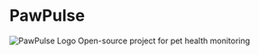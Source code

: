 # PawPulse
![PawPulse Logo](https://github.com/jimmyng94/PawPulse/PPLogo.png)
Open-source project for pet health monitoring
